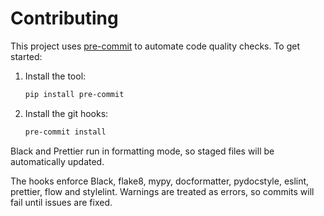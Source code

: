 # Contributing

This project uses [pre-commit](https://pre-commit.com/) to automate code quality checks.
To get started:

1. Install the tool:
   ```bash
   pip install pre-commit
   ```
2. Install the git hooks:
   ```bash
   pre-commit install
   ```

Black and Prettier run in formatting mode, so staged files will be automatically
updated.

The hooks enforce Black, flake8, mypy, docformatter, pydocstyle, eslint, prettier, flow and stylelint. Warnings are treated as errors, so commits will fail until issues are fixed.
